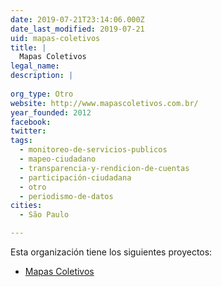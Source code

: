 ```yaml
---
date: 2019-07-21T23:14:06.000Z
date_last_modified: 2019-07-21
uid: mapas-coletivos
title: |
  Mapas Coletivos
legal_name: 
description: |
  
org_type: Otro
website: http://www.mapascoletivos.com.br/
year_founded: 2012
facebook: 
twitter: 
tags:
  - monitoreo-de-servicios-publicos
  - mapeo-ciudadano
  - transparencia-y-rendicion-de-cuentas
  - participación-ciudadana
  - otro
  - periodismo-de-datos
cities: 
  - São Paulo

---
```


Esta organización tiene los siguientes proyectos:

- [Mapas Coletivos](/proyectos/mapas-coletivos)
